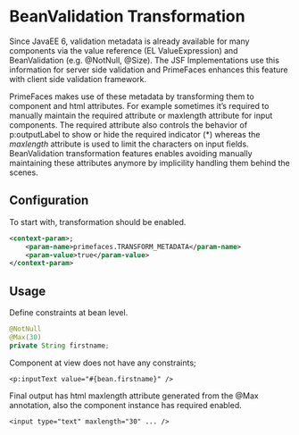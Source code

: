 # BeanValidation Transformation

Since JavaEE 6, validation metadata is already available for many components via the value
reference (EL ValueExpression) and BeanValidation (e.g. @NotNull, @Size). The JSF Implementations use this
information for server side validation and PrimeFaces enhances this feature with client side
validation framework.

PrimeFaces makes use of these metadata by transforming them to component and html attributes.
For example sometimes it’s required to manually maintain the required attribute or maxlength attribute for
input components. The required attribute also controls the behavior of p:outputLabel to show or
hide the required indicator (*) whereas the _maxlength_ attribute is used to limit the characters on
input fields. BeanValidation transformation features enables avoiding manually maintaining these
attributes anymore by implicility handling them behind the scenes.

## Configuration
To start with, transformation should be enabled.

```xml
<context-param>;
    <param-name>primefaces.TRANSFORM_METADATA</param-name>
    <param-value>true</param-value>
</context-param>
```

## Usage
Define constraints at bean level.

```java
@NotNull
@Max(30)
private String firstname;
```
Component at view does not have any constraints;

```xhtml
<p:inputText value="#{bean.firstname}" />
```
Final output has html maxlength attribute generated from the @Max annotation, also the component
instance has required enabled.

```xhtml
<input type="text" maxlength="30" ... />
```
